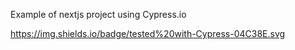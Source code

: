 Example of nextjs project using Cypress.io

<!---Start place for the badge -->
https://img.shields.io/badge/tested%20with-Cypress-04C38E.svg
<!---End place for the badge -->